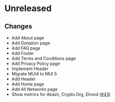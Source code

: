 # Unreleased

## Changes

- Add About page
- Add Donation page
- Add FAQ page
- Add Footer
- Add Terms and Conditions page
- Add Privacy Policy page
- Implement Header
- Migrate MUI4 to MUI 5
- Add Header
- Add Home page
- Add All Networks page
- Show metrics for Akash, Crypto.Org, Elrond ([\#43](https://github.com/forbole/big-dipper-landing-revamp/issues/43))
